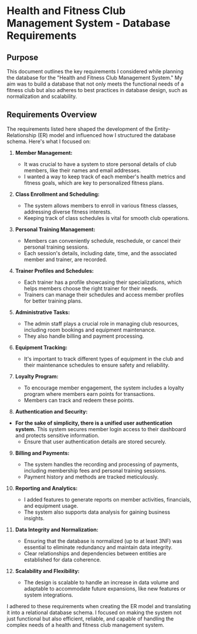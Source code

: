 # Health and Fitness Club Management System - Database Requirements

## Purpose

This document outlines the key requirements I considered while planning the database for the "Health and Fitness Club Management System." My aim was to build a database that not only meets the functional needs of a fitness club but also adheres to best practices in database design, such as normalization and scalability.

## Requirements Overview

The requirements listed here shaped the development of the Entity-Relationship (ER) model and influenced how I structured the database schema. Here's what I focused on:

1. **Member Management:**

   - It was crucial to have a system to store personal details of club members, like their names and email addresses.
   - I wanted a way to keep track of each member's health metrics and fitness goals, which are key to personalized fitness plans.

2. **Class Enrollment and Scheduling:**

   - The system allows members to enroll in various fitness classes, addressing diverse fitness interests.
   - Keeping track of class schedules is vital for smooth club operations.

3. **Personal Training Management:**

   - Members can conveniently schedule, reschedule, or cancel their personal training sessions.
   - Each session's details, including date, time, and the associated member and trainer, are recorded.

4. **Trainer Profiles and Schedules:**

   - Each trainer has a profile showcasing their specializations, which helps members choose the right trainer for their needs.
   - Trainers can manage their schedules and access member profiles for better training plans.

5. **Administrative Tasks:**

   - The admin staff plays a crucial role in managing club resources, including room bookings and equipment maintenance.
   - They also handle billing and payment processing.

6. **Equipment Tracking:**

   - It's important to track different types of equipment in the club and their maintenance schedules to ensure safety and reliability.

7. **Loyalty Program:**

   - To encourage member engagement, the system includes a loyalty program where members earn points for transactions.
   - Members can track and redeem these points.

8. **Authentication and Security:**

- **For the sake of simplicity, there is a unified user authentication system.** This system secures member login access to their dashboard and protects sensitive information.
  - Ensure that user authentication details are stored securely.

9. **Billing and Payments:**

   - The system handles the recording and processing of payments, including membership fees and personal training sessions.
   - Payment history and methods are tracked meticulously.

10. **Reporting and Analytics:**

    - I added features to generate reports on member activities, financials, and equipment usage.
    - The system also supports data analysis for gaining business insights.

11. **Data Integrity and Normalization:**

    - Ensuring that the database is normalized (up to at least 3NF) was essential to eliminate redundancy and maintain data integrity.
    - Clear relationships and dependencies between entities are established for data coherence.

12. **Scalability and Flexibility:**
    - The design is scalable to handle an increase in data volume and adaptable to accommodate future expansions, like new features or system integrations.

I adhered to these requirements when creating the ER model and translating
it into a relational database schema. I focused on making the system not just
functional but also efficient, reliable, and capable of handling the complex
needs of a health and fitness club management system.
